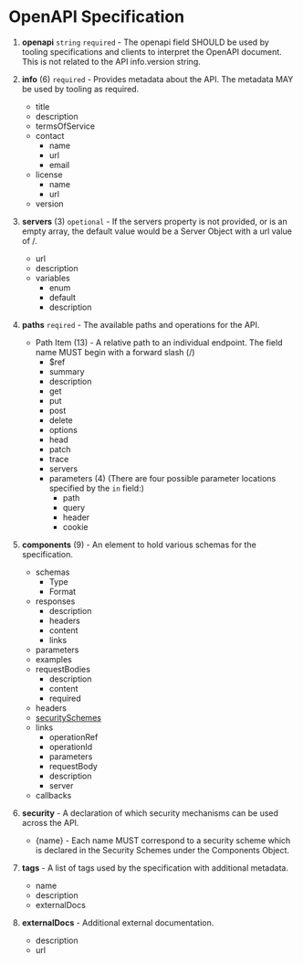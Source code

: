 # OpenAPI Specification

1. **openapi** `string` `required` - The openapi field SHOULD be used by tooling specifications and clients to interpret the OpenAPI document. This is not related to the API info.version string.
2. **info** (6) `required` - Provides metadata about the API. The metadata MAY be used by tooling as required.
    * title
    * description
    * termsOfService
    * contact
      * name
      * url
      * email
    * license
      * name
      * url
    * version
 3. **servers** (3) `opetional` - If the servers property is not provided, or is an empty array, the default value would be a Server Object with a url value of /.
    * url
    * description
    * variables
      * enum
      * default
      * description
4. **paths** `reqired` - The available paths and operations for the API.
    * Path Item (13) - A relative path to an individual endpoint. The field name MUST begin with a forward slash (/)
      * $ref	
      * summary
      * description
      * get
      * put
      * post
      * delete
      * options
      * head
      * patch
      * trace
      * servers
      * parameters (4) (There are four possible parameter locations specified by the `in` field:)
        * path 
        * query
        * header
        * cookie
5. **components** (9) - An element to hold various schemas for the specification.
    * schemas
      * Type
      * Format
    * responses
      * description
      * headers
      * content
      * links
    * parameters
    * examples
    * requestBodies
      * description
      * content
      * required
    * headers
    * [securitySchemes](securitySchemes.md)
    * links
      * operationRef
      * operationId
      * parameters
      * requestBody
      * description
      * server
    * callbacks
6. **security** - A declaration of which security mechanisms can be used across the API.
   * {name} - Each name MUST correspond to a security scheme which is declared in the Security Schemes under the Components Object.
   
7. **tags** - A list of tags used by the specification with additional metadata.
    * name
    * description
    * externalDocs
8. **externalDocs** - Additional external documentation.
    * description
    * url


